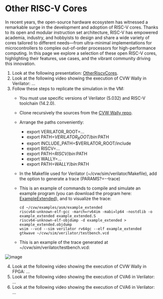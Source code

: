 # Other RISC-V Cores

In recent years, the open-source hardware ecosystem has witnessed a remarkable surge in the development and adoption of RISC-V cores. Thanks to its open and modular instruction set architecture, RISC-V has empowered academia, industry, and hobbyists to design and share a wide variety of cores tailored to different needs—from ultra-minimal implementations for microcontrollers to complex out-of-order processors for high-performance computing. In this page we explore a selection of these open RISC-V cores, highlighting their features, use cases, and the vibrant community driving this innovation.

1. Look at the following presentation: [OtherRiscvCores](https://drive.google.com/file/d/1N_pWZ8oRKA0aUdZg2EKY66rlhnqzTMtF/view?usp=sharing).
2. Look at the following video showing the execution of CVW Wally in Verilator: ...
3. Follow these steps to replicate the simulation in the VM:
    * You must use specific versions of Verilator (5.032) and RISC-V toolchain (14.2.0).
    * Clone recursively the sources from the [CVW Wally repo](https://github.com/openhwgroup/cvw).
    * Arrange the paths conveniently:

       - export VERILATOR_ROOT=...
       - export PATH=$VERILATOR_ROOT/bin:$PATH
       - export INCLUDE_PATH=$VERILATOR_ROOT/include
       - export RISCV=...
       - export PATH=$RISCV/bin:$PATH
       - export WALLY=...
       - export PATH=$WALLY/bin:$PATH
      
    * In the Makefile used for Verilator (~/cvw/sim/verilator/Makefile), add the option to generate a trace (PARAMS?=--trace)
    * This is an example of commands to compile and simulate an example program (you can download the program here: [ExampleExtended](https://drive.google.com/file/d/1Uw06q4ee5MpxFQbyur60pgeGmBbOzFaC/view?usp=sharing)), and to visualize the trace:

          cd ~/cvw/examples/asm/example_extended
          riscv64-unknown-elf-gcc -march=rv64im -mabi=lp64 -nostdlib -o example_extended example_extended.S
          riscv64-unknown-elf-objdump -d example_extended > example_extended.objdump
          wsim --vcd --sim verilator rv64gc --elf example_extended
          gtkwave ~/cvw/sim/verilator/testbench.vcd

    * This is an example of the trace generated at ~/cvw/sim/verilator/testbench.vcd:

![image](https://github.com/user-attachments/assets/51e0e026-6e9b-4f45-82dd-fb757ba7f505)
    

4. Look at the following video showing the execution of CVW Wally in FPGA: ...
5. Look at the following video showing the execution of CVA6 in Verilator: ...
6. Look at the following video showing the execution of CVA6 in Verilator: ...
